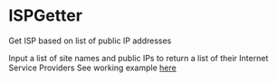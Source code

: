 # ISPGetter
Get ISP based on list of public IP addresses

Input a list of site names and public IPs to return a list of their Internet Service Providers
See working example [here]('http://codepen.io/dfire/full/aNPaxL/')
